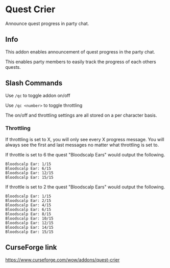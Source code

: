 # Quest Crier
Announce quest progress in party chat.

## Info

This addon enables announcement of quest progress in the party chat.

This enables party members to easily track the progress of each others quests. 

## Slash Commands

Use `/qc` to toggle addon on/off

Use `/qc <number>` to toggle throttling

The on/off and throttling settings are all stored on a per character basis.

### Throttling
If throttling is set to X, you will only see every X progress message. You will always see the first and last messages no matter what throttling is set to.

If throttle is set to 6 the quest "Bloodscalp Ears" would output the following.

    Bloodscalp Ear: 1/15
    Bloodscalp Ear: 6/15
    Bloodscalp Ear: 12/15
    Bloodscalp Ear: 15/15

If throttle is set to 2 the quest "Bloodscalp Ears" would output the following.

    Bloodscalp Ear: 1/15
    Bloodscalp Ear: 2/15
    Bloodscalp Ear: 4/15
    Bloodscalp Ear: 6/15
    Bloodscalp Ear: 8/15
    Bloodscalp Ear: 10/15
    Bloodscalp Ear: 12/15
    Bloodscalp Ear: 14/15
    Bloodscalp Ear: 15/15

## CurseForge link
https://www.curseforge.com/wow/addons/quest-crier
